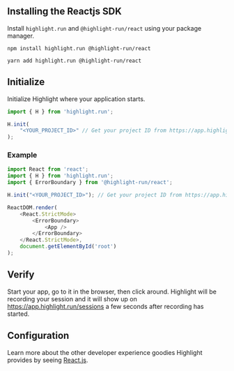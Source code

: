 ## Installing the Reactjs SDK

Install `highlight.run` and `@highlight-run/react` using your package manager.

```none
npm install highlight.run @highlight-run/react
```

```shell
yarn add highlight.run @highlight-run/react
```

## Initialize

Initialize Highlight where your application starts.

```typescript
import { H } from 'highlight.run';

H.init(
    "<YOUR_PROJECT_ID>" // Get your project ID from https://app.highlight.run/setup
);
```

### Example

```typescript
import React from 'react';
import { H } from 'highlight.run';
import { ErrorBoundary } from '@highlight-run/react';

H.init("<YOUR_PROJECT_ID>"); // Get your project ID from https://app.highlight.run/setup

ReactDOM.render(
    <React.StrictMode>
        <ErrorBoundary>
            <App />
        </ErrorBoundary>
    </React.StrictMode>,
    document.getElementById('root')
);
```

## Verify

Start your app, go to it in the browser, then click around. Highlight will be recording your session and it will show up on <https://app.highlight.run/sessions> a few seconds after recording has started.

## Configuration

Learn more about the other developer experience goodies Highlight provides by seeing [React.js](docId\:aDYBJjUS4zykkLi21Jgcr).

